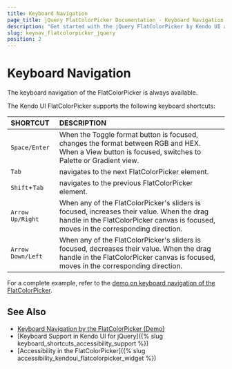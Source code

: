 ```yaml
---
title: Keyboard Navigation
page_title: jQuery FlatColorPicker Documentation - Keyboard Navigation
description: "Get started with the jQuery FlatColorPicker by Kendo UI and learn about the accessibility support it provides through its keyboard navigation functionality."
slug: keynav_flatcolorpicker_jquery
position: 2
---
```


# Keyboard Navigation

The keyboard navigation of the FlatColorPicker is always available.

The Kendo UI FlatColorPicker supports the following keyboard shortcuts:

| SHORTCUT						| DESCRIPTION				                                                        |
|:---                 |:---                                                                                |
| `Space/Enter`             | When the Toggle format button is focused, changes the format between RGB and HEX. When a View button is focused, switches to Palette or Gradient view.|
| `Tab`               | navigates to the next FlatColorPicker element.|
| `Shift`+`Tab`    | navigates to the previous FlatColorPicker element.|
| `Arrow Up/Right`    | When any of the FlatColorPicker's sliders is focused, increases their value. When the drag handle in the FlatColorPicker canvas is focused, moves in the corresponding direction.|
| `Arrow Down/Left`    | When any of the FlatColorPicker's sliders is focused, decreases their value. When the drag handle in the FlatColorPicker canvas is focused, moves in the corresponding direction.|

For a complete example, refer to the [demo on keyboard navigation of the FlatColorPicker](https://demos.telerik.com/kendo-ui/flatcolorpicker/keyboard-navigation).

## See Also

* [Keyboard Navigation by the FlatColorPicker (Demo)](https://demos.telerik.com/kendo-ui/flatcolorpicker/keyboard-navigation)
* [Keyboard Support in Kendo UI for jQuery]({% slug keyboard_shortcuts_accessibility_support %})
* [Accessibility in the FlatColorPicker]({% slug accessibility_kendoui_flatcolorpicker_widget %})
